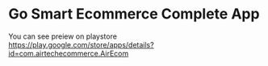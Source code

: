 # Go Smart  Ecommerce Complete App

You can see preiew on playstore https://play.google.com/store/apps/details?id=com.airtechecommerce.AirEcom   


